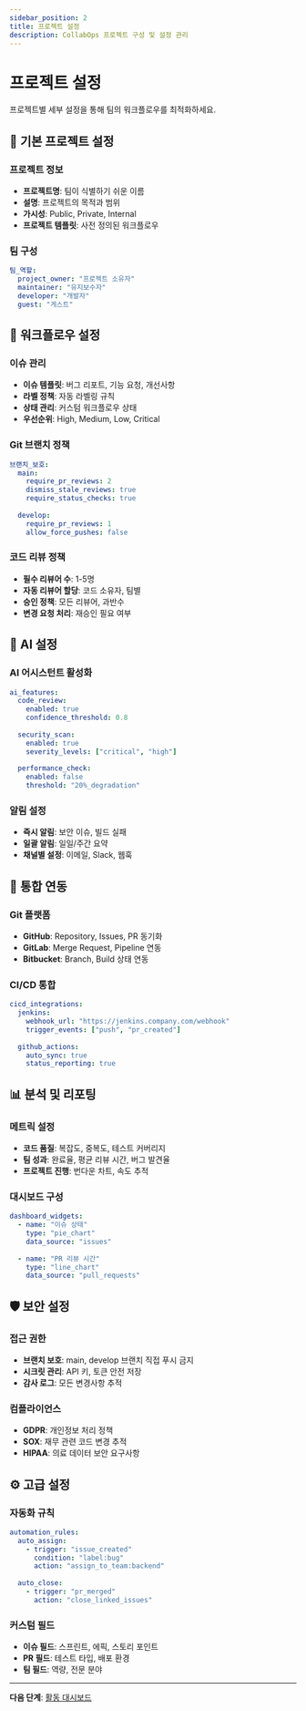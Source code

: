 ```yaml
---
sidebar_position: 2
title: 프로젝트 설정
description: CollabOps 프로젝트 구성 및 설정 관리
---
```


# 프로젝트 설정

프로젝트별 세부 설정을 통해 팀의 워크플로우를 최적화하세요.

## 🎯 기본 프로젝트 설정

### 프로젝트 정보
- **프로젝트명**: 팀이 식별하기 쉬운 이름
- **설명**: 프로젝트의 목적과 범위
- **가시성**: Public, Private, Internal
- **프로젝트 템플릿**: 사전 정의된 워크플로우

### 팀 구성
```yaml
팀_역할:
  project_owner: "프로젝트 소유자"
  maintainer: "유지보수자"
  developer: "개발자"
  guest: "게스트"
```

## 🔧 워크플로우 설정

### 이슈 관리
- **이슈 템플릿**: 버그 리포트, 기능 요청, 개선사항
- **라벨 정책**: 자동 라벨링 규칙
- **상태 관리**: 커스텀 워크플로우 상태
- **우선순위**: High, Medium, Low, Critical

### Git 브랜치 정책
```yaml
브랜치_보호:
  main:
    require_pr_reviews: 2
    dismiss_stale_reviews: true
    require_status_checks: true
    
  develop:
    require_pr_reviews: 1
    allow_force_pushes: false
```

### 코드 리뷰 정책
- **필수 리뷰어 수**: 1-5명
- **자동 리뷰어 할당**: 코드 소유자, 팀별
- **승인 정책**: 모든 리뷰어, 과반수
- **변경 요청 처리**: 재승인 필요 여부

## 🤖 AI 설정

### AI 어시스턴트 활성화
```yaml
ai_features:
  code_review:
    enabled: true
    confidence_threshold: 0.8
    
  security_scan:
    enabled: true
    severity_levels: ["critical", "high"]
    
  performance_check:
    enabled: false
    threshold: "20%_degradation"
```

### 알림 설정
- **즉시 알림**: 보안 이슈, 빌드 실패
- **일괄 알림**: 일일/주간 요약
- **채널별 설정**: 이메일, Slack, 웹훅

## 🔗 통합 연동

### Git 플랫폼
- **GitHub**: Repository, Issues, PR 동기화
- **GitLab**: Merge Request, Pipeline 연동
- **Bitbucket**: Branch, Build 상태 연동

### CI/CD 통합
```yaml
cicd_integrations:
  jenkins:
    webhook_url: "https://jenkins.company.com/webhook"
    trigger_events: ["push", "pr_created"]
    
  github_actions:
    auto_sync: true
    status_reporting: true
```

## 📊 분석 및 리포팅

### 메트릭 설정
- **코드 품질**: 복잡도, 중복도, 테스트 커버리지
- **팀 성과**: 완료율, 평균 리뷰 시간, 버그 발견율
- **프로젝트 진행**: 번다운 차트, 속도 추적

### 대시보드 구성
```yaml
dashboard_widgets:
  - name: "이슈 상태"
    type: "pie_chart"
    data_source: "issues"
    
  - name: "PR 리뷰 시간"
    type: "line_chart" 
    data_source: "pull_requests"
```

## 🛡️ 보안 설정

### 접근 권한
- **브랜치 보호**: main, develop 브랜치 직접 푸시 금지
- **시크릿 관리**: API 키, 토큰 안전 저장
- **감사 로그**: 모든 변경사항 추적

### 컴플라이언스
- **GDPR**: 개인정보 처리 정책
- **SOX**: 재무 관련 코드 변경 추적
- **HIPAA**: 의료 데이터 보안 요구사항

## ⚙️ 고급 설정

### 자동화 규칙
```yaml
automation_rules:
  auto_assign:
    - trigger: "issue_created"
      condition: "label:bug"
      action: "assign_to_team:backend"
      
  auto_close:
    - trigger: "pr_merged"
      action: "close_linked_issues"
```

### 커스텀 필드
- **이슈 필드**: 스프린트, 에픽, 스토리 포인트
- **PR 필드**: 테스트 타입, 배포 환경
- **팀 필드**: 역량, 전문 분야

---

**다음 단계**: [활동 대시보드](/admin/activity-dashboard) 